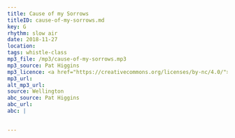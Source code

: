 ```yaml
---
title: Cause of my Sorrows
titleID: cause-of-my-sorrows.md
key: G
rhythm: slow air
date: 2018-11-27
location:
tags: whistle-class
mp3_file: /mp3/cause-of-my-sorrows.mp3
mp3_source: Pat Higgins
mp3_licence: <a href="https://creativecommons.org/licenses/by-nc/4.0/">CC-BY-NC-4.0</a>
mp3_url:
alt_mp3_url:
source: Wellington
abc_source: Pat Higgins
abc_url:
abc: |
 

---
```

